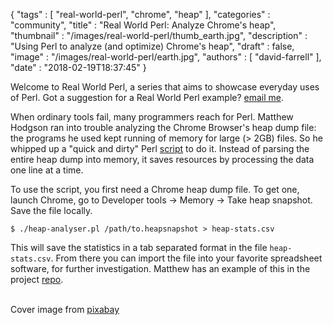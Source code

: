 {
   "tags" : [
      "real-world-perl",
      "chrome",
      "heap"
   ],
   "categories" : "community",
   "title" : "Real World Perl: Analyze Chrome's heap",
   "thumbnail" : "/images/real-world-perl/thumb_earth.jpg",
   "description" : "Using Perl to analyze (and optimize) Chrome's heap",
   "draft" : false,
   "image" : "/images/real-world-perl/earth.jpg",
   "authors" : [
      "david-farrell"
   ],
   "date" : "2018-02-19T18:37:45"
}

Welcome to Real World Perl, a series that aims to showcase everyday uses of Perl. Got a suggestion for a Real World Perl example? [email me](mailto:perl-com-editor@perl.org).

When ordinary tools fail, many programmers reach for Perl. Matthew Hodgson ran into trouble analyzing the Chrome Browser's heap dump file: the programs he used kept running of memory for large (> 2GB) files. So he whipped up a "quick and dirty" Perl [script](https://github.com/ara4n/heapanalyser/blob/master/heap-analyser.pl) to do it. Instead of parsing the entire heap dump into memory, it saves resources by processing the data one line at a time.

To use the script, you first need a Chrome heap dump file. To get one, launch Chrome, go to Developer tools -> Memory -> Take heap snapshot. Save the file locally.

    $ ./heap-analyser.pl /path/to.heapsnapshot > heap-stats.csv

This will save the statistics in a tab separated format in the file `heap-stats.csv`. From there you can import the file into your favorite spreadsheet software, for further investigation. Matthew has an example of this in the project [repo](https://github.com/ara4n/heapanalyser).

\
Cover image from [pixabay](https://pixabay.com/en/planet-earth-cosmos-continents-1457453/)
